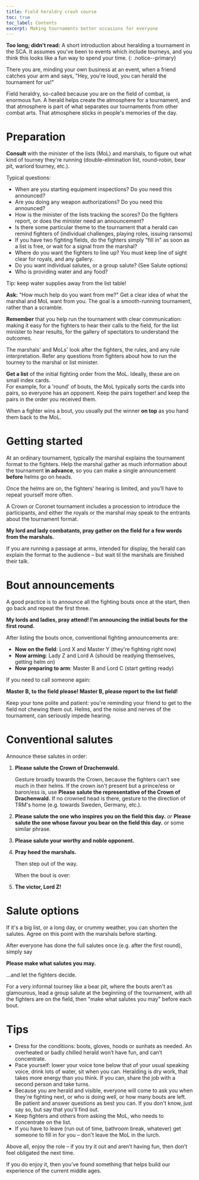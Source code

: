 ```yaml
---
title: Field heraldry crash course
toc: true
toc_label: Contents
excerpt: Making tournaments better occasions for everyone
---
```


__Too long; didn't read:__ A short introduction about heralding a tournament in the SCA. It assumes you've been to events which include tourneys, and you think this looks like a fun way to spend your time.
{: .notice--primary}

There you are, minding your own business at an event, when a friend catches your arm and says, "Hey, you're loud, you can herald the tournament for us!" 

Field heraldry, so-called because you are on the field of combat, is enormous fun. A herald helps create the atmosphere for a tournament, and that atmosphere is part of what separates our tournaments from other combat arts.  That atmosphere sticks in people's memories of the day.

# Preparation

__Consult__ with the minister of the lists (MoL) and marshals, to figure out what kind of tourney they're running (double-elimination list, round-robin, bear pit, warlord tourney, etc.). 

Typical questions:

* When are you starting equipment inspections? Do you need this announced?
* Are you doing any weapon authorizations? Do you need this announced?
* How is the minister of the lists tracking the scores? Do the fighters report, or does the minister need an announcement?
* Is there some particular theme to the tournament that a herald can remind fighters of (individual challenges, playing roles, issuing ransoms)
* If you have two fighting fields, do the fighters simply "fill in" as soon as a list is free, or wait for a signal from the marshal?
* Where do you want the fighters to line up? You must keep line of sight clear for royals, and any gallery.
* Do you want individual salutes, or a group salute? (See Salute options) 
* Who is providing water and any food? 

Tip: keep water supplies away from the list table!

__Ask:__ "How much help do you want from me?" Get a clear idea of what the marshal and MoL want from you. The goal is a smooth-running tournament, rather than a scramble.   

__Remember__ that you help run the tournament with clear communication: making it easy for the fighters to hear their calls to the field, for the list minister to hear results, for the gallery of spectators to understand the outcomes.  

The marshals' and MoLs' look after the fighters, the rules, and any rule interpretation.  Refer any questions from fighters about how to run the tourney to the marshal or list minister.  

__Get a list__ of the initial fighting order from the MoL. Ideally, these are on small index cards.   
For example, for a  'round' of bouts, the MoL typically sorts the cards into pairs, so everyone has an opponent. Keep the pairs together! and keep the pairs in the order you received them.  

When a fighter wins a bout, you usually put the winner __on top__ as you hand them back to the MoL.

# Getting started
At an ordinary tournament, typically  the marshal explains the tournament format to the fighters. Help the marshal gather as much information about the tournament __in advance__, so you can make a single announcement __before__ helms go on heads. 

Once the helms are on, the fighters’ hearing is limited, and you’ll have to repeat yourself more often.

A Crown or Coronet tournament includes a procession to introduce the participants, and either the royals or the marshal may speak to the entrants about the tournament format.
 
__My lord and lady combatants, pray gather on the field for a few words from the marshals.__

If you are running a passage at arms, intended for display, the herald can explain the format to the audience – but wait til the marshals are finished their talk.

# Bout announcements
A good practice is to announce all the fighting bouts once at the start, then go back and repeat the first three.   

__My lords and ladies, pray attend! I'm announcing the initial bouts for the first round.__  

After listing the bouts once, conventional fighting announcements are:  
* __Now on the field__: Lord X and Master Y  (they're fighting right now)
* __Now arming__: Lady Z and Lord A  (should be readying themselves, getting helm on)
* __Now preparing to arm__: Master B and Lord C  (start getting ready)

If you need to call someone again: 

__Master B, to the field please! Master B, please report to the list field!__

Keep your tone polite and patient: you're reminding your friend to get to the field not chewing them out. Helms, and the noise and nerves of the tournament, can seriously impede hearing. 

# Conventional salutes

Announce these salutes in order:

1. __Please salute the Crown of Drachenwald.__ 

   Gesture broadly  towards the Crown, because the fighters can't see much in their helms.
   If the crown isn't present but a prince/ess or baron/ess is, use 
   __Please salute the representative of the Crown of Drachenwald.__
   If no crowned head is there, gesture to the direction of TRM's home (e.g. towards Sweden, Germany, etc.). 

2. __Please salute the one who inspires you on the field this day.__  or
   __Please salute the one whose favour you bear on the field this day.__  or some similar phrase.

3.	__Please salute your worthy and noble opponent.__  

4.	__Pray heed the marshals.__  

    Then step out of the way.

    When the bout is over: 

5.	__The victor, Lord Z!__

# Salute options

If it's a big list, or a long day, or crummy weather, you can shorten the salutes. Agree on this point with the marshals before starting. 

After everyone has done the full salutes once (e.g. after the first round), simply say 

__Please make what salutes you may.__

...and let the fighters decide. 

For a very informal tourney like a bear pit, where the bouts aren't as glamourous, lead a group salute at the beginning of the tournament, with all the fighters are on the field, then "make what salutes you may" before each bout.

# Tips
* Dress for the conditions: boots, gloves, hoods or sunhats as needed. An overheated or badly chilled herald won’t have fun, and can’t concentrate.
* Pace yourself: lower your voice tone below that of your usual speaking voice, drink lots of water, sit when you can. Heralding is dry work, that takes more energy than you think. If you can, share the job with a second person and take turns.
* Because you are herald and visible, everyone will come to ask you when they're fighting next, or who is doing well, or how many bouts are left. Be patient and answer questions as best you can. If you don't know, just say so, but say that you'll find out.
* Keep fighters and others from asking the MoL, who needs to concentrate on the list. 
* If you have to leave (run out of time, bathroom break, whatever) get someone to fill in for you – don't leave the MoL in the lurch.

Above all, enjoy the role  – if you try it out and aren’t having fun, then don’t feel obligated the next time. 

If you do enjoy it, then you’ve found something that helps build our experience of the current middle ages.